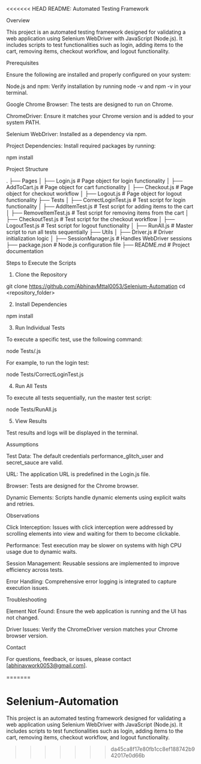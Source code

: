 <<<<<<< HEAD
README: Automated Testing Framework

Overview

This project is an automated testing framework designed for validating a web application using Selenium WebDriver with JavaScript (Node.js). It includes scripts to test functionalities such as login, adding items to the cart, removing items, checkout workflow, and logout functionality.

Prerequisites

Ensure the following are installed and properly configured on your system:

Node.js and npm: Verify installation by running node -v and npm -v in your terminal.

Google Chrome Browser: The tests are designed to run on Chrome.

ChromeDriver: Ensure it matches your Chrome version and is added to your system PATH.

Selenium WebDriver: Installed as a dependency via npm.

Project Dependencies: Install required packages by running:

npm install

Project Structure

.
├── Pages
│   ├── Login.js          # Page object for login functionality
│   ├── AddToCart.js      # Page object for cart functionality
│   ├── Checkout.js       # Page object for checkout workflow
│   ├── Logout.js         # Page object for logout functionality
├── Tests
│   ├── CorrectLoginTest.js # Test script for login functionality
│   ├── AddItemTest.js      # Test script for adding items to the cart
│   ├── RemoveItemTest.js   # Test script for removing items from the cart
│   ├── CheckoutTest.js     # Test script for the checkout workflow
│   ├── LogoutTest.js       # Test script for logout functionality
│   ├── RunAll.js           # Master script to run all tests sequentially
├── Utils
│   ├── Driver.js           # Driver initialization logic
│   ├── SessionManager.js   # Handles WebDriver sessions
├── package.json            # Node.js configuration file
├── README.md               # Project documentation

Steps to Execute the Scripts

1. Clone the Repository

git clone <https://github.com/AbhinavMttal0053/Selenium-Automation>
cd <repository_folder>

2. Install Dependencies

npm install

3. Run Individual Tests

To execute a specific test, use the following command:

node Tests/<TestFileName>.js

For example, to run the login test:

node Tests/CorrectLoginTest.js

4. Run All Tests

To execute all tests sequentially, run the master test script:

node Tests/RunAll.js

5. View Results

Test results and logs will be displayed in the terminal.

Assumptions

Test Data: The default credentials performance_glitch_user and secret_sauce are valid.

URL: The application URL is predefined in the Login.js file.

Browser: Tests are designed for the Chrome browser.

Dynamic Elements: Scripts handle dynamic elements using explicit waits and retries.

Observations

Click Interception: Issues with click interception were addressed by scrolling elements into view and waiting for them to become clickable.

Performance: Test execution may be slower on systems with high CPU usage due to dynamic waits.

Session Management: Reusable sessions are implemented to improve efficiency across tests.

Error Handling: Comprehensive error logging is integrated to capture execution issues.

Troubleshooting

Element Not Found: Ensure the web application is running and the UI has not changed.

Driver Issues: Verify the ChromeDriver version matches your Chrome browser version.


Contact

For questions, feedback, or issues, please contact [abhinavwork0053@gmail.com].

=======
# Selenium-Automation
This project is an automated testing framework designed for validating a web application using Selenium WebDriver with JavaScript (Node.js). It includes scripts to test functionalities such as login, adding items to the cart, removing items, checkout workflow, and logout functionality.
>>>>>>> da45ca8f17e80fb1cc8ef188742b942017e0d66b
